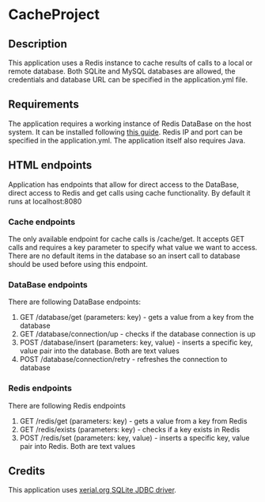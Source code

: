 # CacheProject
## Description
This application uses a Redis instance to cache results of calls to a local or remote database. Both SQLite and MySQL databases are allowed, the credentials and database URL can be specified in the application.yml file.

## Requirements
The application requires a working instance of Redis DataBase on the host system. It can be installed following [this guide](https://redis.io/docs/getting-started/). Redis IP and port can be specified in the application.yml. The application itself also requires Java.

## HTML endpoints
Application has endpoints that allow for direct access to the DataBase, direct access to Redis and get calls using cache functionality. By default it runs at localhost:8080

### Cache endpoints
The only available endpoint for cache calls is /cache/get. It accepts GET calls and requires a key parameter to specify what value we want to access. There are no default items in the database so an insert call to database should be used before using this endpoint.

### DataBase endpoints
There are following DataBase endpoints:
1. GET /database/get (parameters: key) - gets a value from a key from the database
2. GET /database/connection/up - checks if the database connection is up
3. POST /database/insert (parameters: key, value) - inserts a specific key, value pair into the database. Both are text values
4. POST /database/connection/retry - refreshes the connection to database

### Redis endpoints
There are following Redis endpoints
1. GET /redis/get (parameters: key) - gets a value from a key from Redis
2. GET /redis/exists (parameters: key) - checks if a key exists in Redis
3. POST /redis/set (parameters: key, value) - inserts a specific key, value pair into Redis. Both are text values

## Credits
This application uses [xerial.org SQLite JDBC driver](https://github.com/xerial/sqlite-jdbc). 

